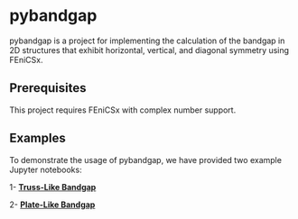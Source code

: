# pybandgap
pybandgap is a project for implementing the calculation of the bandgap in 2D structures that exhibit horizontal, vertical, and diagonal symmetry using FEniCSx.

## Prerequisites
This project requires FEniCSx with complex number support.

## Examples
To demonstrate the usage of pybandgap, we have provided two example Jupyter notebooks:

1- [**Truss-Like Bandgap**](examples/truss-like.ipynb)

2- [**Plate-Like Bandgap**](examples/plate-like.ipynb)